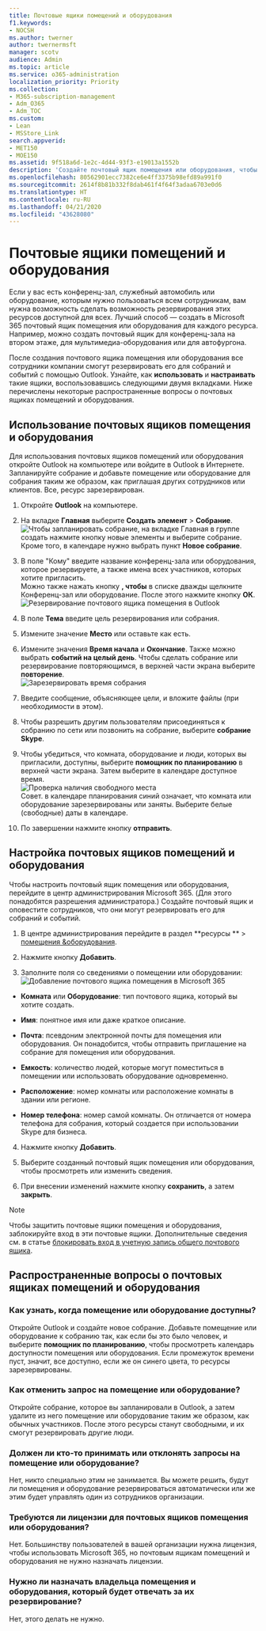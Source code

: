 ```yaml
---
title: Почтовые ящики помещений и оборудования
f1.keywords:
- NOCSH
ms.author: twerner
author: twernermsft
manager: scotv
audience: Admin
ms.topic: article
ms.service: o365-administration
localization_priority: Priority
ms.collection:
- M365-subscription-management
- Adm_O365
- Adm_TOC
ms.custom:
- Lean
- MSStore_Link
search.appverid:
- MET150
- MOE150
ms.assetid: 9f518a6d-1e2c-4d44-93f3-e19013a1552b
description: 'Создайте почтовый ящик помещения или оборудования, чтобы все пользователи в вашей организации могли зарезервировать его для собраний и событий с помощью Outlook. '
ms.openlocfilehash: 80562901ecc7382ce6e4ff3375b98efd89a991f0
ms.sourcegitcommit: 2614f8b81b332f8dab461f4f64f3adaa6703e0d6
ms.translationtype: HT
ms.contentlocale: ru-RU
ms.lasthandoff: 04/21/2020
ms.locfileid: "43628080"
---
```

# <a name="room-and-equipment-mailboxes"></a>Почтовые ящики помещений и оборудования

Если у вас есть конференц-зал, служебный автомобиль или оборудование, которым нужно пользоваться всем сотрудникам, вам нужна возможность сделать возможность резервирования этих ресурсов доступной для всех. Лучший способ — создать в Microsoft 365 почтовый ящик помещения или оборудования для каждого ресурса. Например, можно создать почтовый ящик для конференц-зала на втором этаже, для мультимедиа-оборудования или для автофургона.
  
После создания почтового ящика помещения или оборудования все сотрудники компании смогут резервировать его для собраний и событий с помощью Outlook. Узнайте, как **использовать** и **настраивать** такие ящики, воспользовавшись следующими двумя вкладками. Ниже перечислены некоторые распространенные вопросы о почтовых ящиках помещений и оборудования. 
  
## <a name="use-room-and-equipment-mailboxes"></a>Использование почтовых ящиков помещения и оборудования

Для использования почтовых ящиков помещений или оборудования откройте Outlook на компьютере или войдите в Outlook в Интернете. Запланируйте собрание и добавьте помещение или оборудование для собрания таким же образом, как приглашая других сотрудников или клиентов. Все, ресурс зарезервирован.
  
1. Откройте **Outlook** на компьютере. 
    
2. На вкладке **Главная** выберите **Создать элемент** \> **Собрание**.<br/>![Чтобы запланировать собрание, на вкладке Главная в группе создать нажмите кнопку новые элементы и выберите собрание.](../../media/ffd575a8-1036-4d67-b839-73941fc60276.png)<br/>Кроме того, в календаре нужно выбрать пункт **Новое собрание**.
    
3. В поле "Кому" введите название конференц-зала или оборудования, которое резервируете, а также имена всех участников, которых хотите пригласить.<br/>Можно также нажать кнопку **, чтобы** в списке дважды щелкните Конференц-зал или оборудование. После этого нажмите кнопку **ОК**.<br/>![Резервирование почтового ящика помещения в Outlook](../../media/4588c806-9fb9-46c9-b2d8-34caa943e28e.png)
  
4. В поле **Тема** введите цель резервирования или собрания. 
    
5. Измените значение **Место** или оставьте как есть. 
    
6. Измените значения **Время начала** и **Окончание**. Также можно выбрать **событий на целый день**. Чтобы сделать собрание или резервирование повторяющимся, в верхней части экрана выберите **повторение**.<br/>![Зарезервировать время собрания](../../media/4b72a0a6-4da2-449e-909e-85ea79f78e2c.png)
  
7. Введите сообщение, объясняющее цели, и вложите файлы (при необходимости в этом).
    
8. Чтобы разрешить другим пользователям присоединяться к собранию по сети или позвонить на собрание, выберите **собрание Skype**.
    
9. Чтобы убедиться, что комната, оборудование и люди, которых вы пригласили, доступны, выберите **помощник по планированию** в верхней части экрана. Затем выберите в календаре доступное время.<br/> ![Проверка наличия свободного места](../../media/eb0097c6-4263-4b63-bfca-f7c03ad99b4f.png)<br/>Совет. в календаре планирования синий означает, что комната или оборудование зарезервированы или заняты. Выберите белые (свободные) даты в календаре. 
  
10. По завершении нажмите кнопку **отправить**.
    
## <a name="set-up-room-and-equipment-mailboxes"></a>Настройка почтовых ящиков помещений и оборудования

Чтобы настроить почтовый ящик помещения или оборудования, перейдите в центр администрирования Microsoft 365. (Для этого понадобятся разрешения администратора.) Создайте почтовый ящик и оповестите сотрудников, что они могут резервировать его для собраний и событий.
  
1. В центре администрирования перейдите в раздел **ресурсы ** \> [помещения &amp;оборудования](https://go.microsoft.com/fwlink/p/?linkid=2067334).
  
2. Нажмите кнопку **Добавить**.
    
3. Заполните поля со сведениями о помещении или оборудовании:<br/>![Добавление почтового ящика помещения в Microsoft 365](../../media/114d49e3-976e-40ef-b0af-2b0f5c85f15e.png)<br/>
  
  - **Комната** или **Оборудование**: тип почтового ящика, который вы хотите создать.
    
  - **Имя**: понятное имя или даже краткое описание.
    
  - **Почта**: псевдоним электронной почты для помещения или оборудования. Он понадобится, чтобы отправить приглашение на собрание для помещения или оборудования.
    
  - **Емкость**: количество людей, которые могут поместиться в помещении или использовать оборудование одновременно.
    
  - **Расположение**: номер комнаты или расположение комнаты в здании или регионе.
    
  - **Номер телефона**: номер самой комнаты. Он отличается от номера телефона для собрания, который создается при использовании Skype для бизнеса.
    
4. Нажмите кнопку **Добавить**.
    
5. Выберите созданный почтовый ящик помещения или оборудования, чтобы просмотреть или изменить сведения.
  
6. При внесении изменений нажмите кнопку **сохранить**, а затем **закрыть**.

> [!Note]
> Чтобы защитить почтовые ящики помещения и оборудования, заблокируйте вход в эти почтовые ящики. Дополнительные сведения см. в статье [блокировать вход в учетную запись общего почтового ящика](https://docs.microsoft.com/office365/admin/email/create-a-shared-mailbox?view=o365-worldwide#block-sign-in-for-the-shared-mailbox-account).

## <a name="common-questions-about-room-and-equipment-mailboxes"></a>Распространенные вопросы о почтовых ящиках помещений и оборудования

### <a name="how-can-you-tell-when-the-room-or-equipment-is-available"></a>Как узнать, когда помещение или оборудование доступны?

Откройте Outlook и создайте новое собрание. Добавьте помещение или оборудование к собранию так, как если бы это было человек, и выберите **помощник по планированию**, чтобы просмотреть календарь доступности помещения или оборудования. Если промежуток времени пуст, значит, все доступно, если же он синего цвета, то ресурсы зарезервированы. 
  
### <a name="how-do-you-cancel-a-room-or-equipment-request"></a>Как отменить запрос на помещение или оборудование?

Откройте собрание, которое вы запланировали в Outlook, а затем удалите из него помещение или оборудование таким же образом, как обычных участников. После этого ресурсы станут свободными, и их смогут резервировать другие люди.
  
### <a name="does-someone-have-to-accept-or-decline-every-room-or-equipment-request"></a>Должен ли кто-то принимать или отклонять запросы на помещение или оборудование?

 Нет, никто специально этим не занимается. Вы можете решить, будут ли помещения и оборудование резервироваться автоматически или же этим будет управлять один из сотрудников организации. 
  
### <a name="does-a-room-mailbox-or-equipment-mailbox-need-a-product-license"></a>Требуются ли лицензии для почтовых ящиков помещения или оборудования?

Нет. Большинству пользователей в вашей организации нужна лицензия, чтобы использовать Microsoft 365, но почтовым ящикам помещений и оборудования не нужно назначать лицензии.
  
### <a name="do-i-need-an-owner-in-charge-of-booking-the-rooms-or-equipment"></a>Нужно ли назначать владельца помещения и оборудования, который будет отвечать за их резервирование?

 Нет, этого делать не нужно. 
